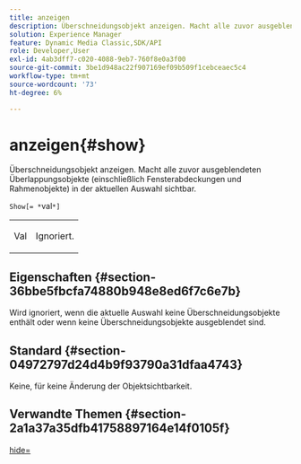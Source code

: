 ```yaml
---
title: anzeigen
description: Überschneidungsobjekt anzeigen. Macht alle zuvor ausgeblendeten Überlappungsobjekte (einschließlich Fensterabdeckungen und Rahmenobjekte) in der aktuellen Auswahl sichtbar.
solution: Experience Manager
feature: Dynamic Media Classic,SDK/API
role: Developer,User
exl-id: 4ab3dff7-c020-4088-9eb7-760f8e0a3f00
source-git-commit: 3be1d948ac22f907169ef09b509f1cebceaec5c4
workflow-type: tm+mt
source-wordcount: '73'
ht-degree: 6%

---
```


# anzeigen{#show}

Überschneidungsobjekt anzeigen. Macht alle zuvor ausgeblendeten Überlappungsobjekte (einschließlich Fensterabdeckungen und Rahmenobjekte) in der aktuellen Auswahl sichtbar.

`Show[= *`val`*]`

<table id="simpletable_88D25B9C8E0A47EF90C8ABEBDE777183"> 
 <tr class="strow"> 
  <td class="stentry"> <p><span class="varname"> Val</span> </p> </td> 
  <td class="stentry"> <p>Ignoriert. </p></td> 
 </tr> 
</table>

## Eigenschaften {#section-36bbe5fbcfa74880b948e8ed6f7c6e7b}

Wird ignoriert, wenn die aktuelle Auswahl keine Überschneidungsobjekte enthält oder wenn keine Überschneidungsobjekte ausgeblendet sind.

## Standard {#section-04972797d24d4b9f93790a31dfaa4743}

Keine, für keine Änderung der Objektsichtbarkeit.

## Verwandte Themen {#section-2a1a37a35dfb41758897164e14f0105f}

[hide=](../../../../../ir-api/http-protocol/image-rendering-api-ref/c-ir-http-protocol-ref/c-ir-http-protocol-command-reference/r-ir-hide.md#reference-681b9782f90a45b18ed50292ab2c096c)
